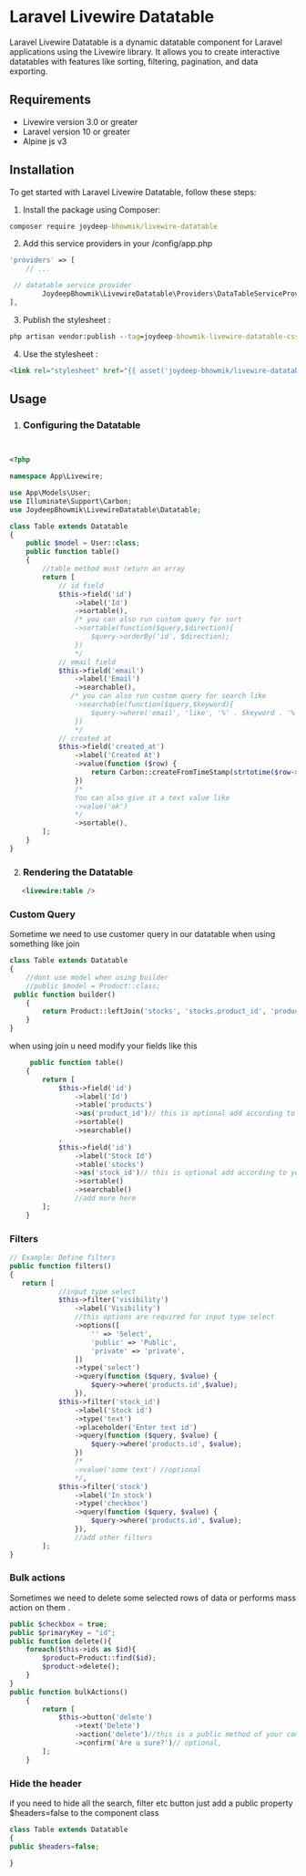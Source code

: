 # Laravel Livewire Datatable
Laravel Livewire Datatable is a dynamic datatable component for Laravel applications using the Livewire library. It allows you to create interactive datatables with features like sorting, filtering, pagination, and data exporting.

## Requirements
- Livewire version 3.0 or greater
- Laravel version 10 or greater
- Alpine js v3
## Installation
To get started with Laravel Livewire Datatable, follow these steps:
1. Install the package using Composer:

```cmd
composer require joydeep-bhowmik/livewire-datatable
```

2. Add this service providers in your /config/app.php
```PHP
'providers' => [
    // ...

 // datatable service provider
        JoydeepBhowmik\LivewireDatatable\Providers\DataTableServiceProvider::class,
],
```

3. Publish the stylesheet :

```cmd
php artisan vendor:publish --tag=joydeep-bhowmik-livewire-datatable-css
```

4. Use the stylesheet :
   
```HTML
<link rel="stylesheet" href="{{ asset('joydeep-bhowmik/livewire-datatable/css/data-table.css') }}">
```
## Usage
1. ### Configuring the Datatable


```PHP


<?php

namespace App\Livewire;

use App\Models\User;
use Illuminate\Support\Carbon;
use JoydeepBhowmik\LivewireDatatable\Datatable;

class Table extends Datatable
{
    public $model = User::class;
    public function table()
    {
        //table method must return an array
        return [
            // id field
            $this->field('id')
                ->label('Id')
                ->sortable(),
                /* you can also run custom query for sort
                ->sortable(function($query,$direction){
                    $query->orderBy('id', $direction);
                })
                */
            // email field
            $this->field('email')
                ->label('Email')
                ->searchable(),
               /* you can also run custom query for search like
                ->searchable(function($query,$keyword){
                    $query->where('email', 'like', '%' . $keyword . '%')
                })
                */
            // created at
            $this->field('created_at')
                ->label('Created At')
                ->value(function ($row) {
                    return Carbon::createFromTimeStamp(strtotime($row->created_at))->diffForHumans();
                })
                /*
                You can also give it a text value like
                ->value('ok')
                */
                ->sortable(),
        ];
    }
}
```
2. ### Rendering the Datatable
```HTML
   <livewire:table />
```
### Custom Query
Sometime we need to use customer query in our datatable when using something like join
``` PHP
class Table extends Datatable
{
    //dont use model when using builder
    //public $model = Product::class;
 public function builder()
    {
        return Product::leftJoin('stocks', 'stocks.product_id', 'products.id');
    }
}
```
when using join u need modify your fields like this 

```PHP 
     public function table()
    {
        return [
            $this->field('id')
                ->label('Id')
                ->table('products')
                ->as('product_id')// this is optional add according to your query
                ->sortable()
                ->searchable()
            ,
            $this->field('id')
                ->label('Stock Id')
                ->table('stocks')
                ->as('stock_id')// this is optional add according to your query
                ->sortable()
                ->searchable()
                //add more here
        ];
    }           
```
### Filters

```PHP
// Example: Define filters
public function filters()
{
   return [
            //input type select
            $this->filter('visibility')
                ->label('Visibility')
                //this options are required for input type select
                ->options([
                    '' => 'Select',
                    'public' => 'Public',
                    'private' => 'private',
                ])
                ->type('select')
                ->query(function ($query, $value) {
                    $query->where('products.id',$value);
                }),
            $this->filter('stock_id')
                ->label('Stock id')
                ->type('text')
                ->placeholder('Enter text id')
                ->query(function ($query, $value) {
                    $query->where('products.id', $value);
                })
                /*
                ->value('some text') //optional
                */,
            $this->filter('stock')
                ->label('In stock')
                ->type('checkbox')
                ->query(function ($query, $value) {
                    $query->where('products.id', $value);
                }),
                //add other filters
        ];
}
```

### Bulk actions

Sometimes we need to delete some selected rows of data or performs mass action on them . 

```PHP
public $checkbox = true;
public $primaryKey = "id";
public function delete(){
    foreach($this->ids as $id){
        $product=Product::find($id);
        $product->delete();
    }
}
public function bulkActions()
    {
        return [
            $this->button('delete')
                ->text('Delete')
                ->action('delete')//this is a public method of your component
                ->confirm('Are u sure?')// optional,
        ];
    }

```

### Hide the header
if you need to hide all the search, filter etc button just add a public property $headers=false to the component class
```PHP 
class Table extends Datatable
{
public $headers=false;

}
```
